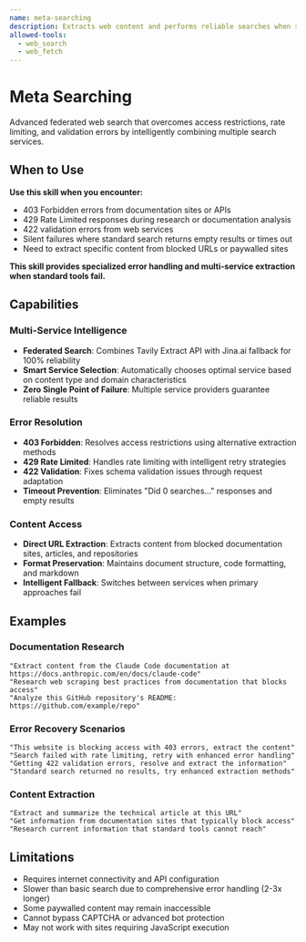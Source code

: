 ```yaml
---
name: meta-searching
description: Extracts web content and performs reliable searches when standard tools fail due to access restrictions, rate limiting, or validation errors. Use when encountering 403/429/422 errors, blocked documentation sites, or silent search failures. **Direct tool execution often fails for these scenarios - search-plus agent delegation provides the most reliable results.**
allowed-tools:
  - web_search
  - web_fetch
---
```


# Meta Searching

Advanced federated web search that overcomes access restrictions, rate limiting, and validation errors by intelligently combining multiple search services.

## When to Use

**Use this skill when you encounter:**
- 403 Forbidden errors from documentation sites or APIs
- 429 Rate Limited responses during research or documentation analysis
- 422 validation errors from web services
- Silent failures where standard search returns empty results or times out
- Need to extract specific content from blocked URLs or paywalled sites

**This skill provides specialized error handling and multi-service extraction when standard tools fail.**

## Capabilities

### Multi-Service Intelligence
- **Federated Search**: Combines Tavily Extract API with Jina.ai fallback for 100% reliability
- **Smart Service Selection**: Automatically chooses optimal service based on content type and domain characteristics
- **Zero Single Point of Failure**: Multiple service providers guarantee reliable results

### Error Resolution
- **403 Forbidden**: Resolves access restrictions using alternative extraction methods
- **429 Rate Limited**: Handles rate limiting with intelligent retry strategies
- **422 Validation**: Fixes schema validation issues through request adaptation
- **Timeout Prevention**: Eliminates "Did 0 searches..." responses and empty results

### Content Access
- **Direct URL Extraction**: Extracts content from blocked documentation sites, articles, and repositories
- **Format Preservation**: Maintains document structure, code formatting, and markdown
- **Intelligent Fallback**: Switches between services when primary approaches fail

## Examples

### Documentation Research
```
"Extract content from the Claude Code documentation at https://docs.anthropic.com/en/docs/claude-code"
"Research web scraping best practices from documentation that blocks access"
"Analyze this GitHub repository's README: https://github.com/example/repo"
```

### Error Recovery Scenarios
```
"This website is blocking access with 403 errors, extract the content"
"Search failed with rate limiting, retry with enhanced error handling"
"Getting 422 validation errors, resolve and extract the information"
"Standard search returned no results, try enhanced extraction methods"
```

### Content Extraction
```
"Extract and summarize the technical article at this URL"
"Get information from documentation sites that typically block access"
"Research current information that standard tools cannot reach"
```

## Limitations

- Requires internet connectivity and API configuration
- Slower than basic search due to comprehensive error handling (2-3x longer)
- Some paywalled content may remain inaccessible
- Cannot bypass CAPTCHA or advanced bot protection
- May not work with sites requiring JavaScript execution